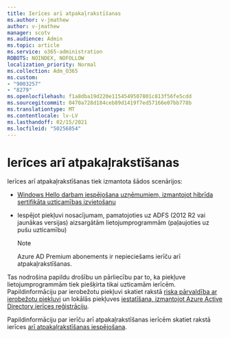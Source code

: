 ```yaml
---
title: Ierīces arī atpakaļrakstīšanas
ms.author: v-jmathew
author: v-jmathew
manager: scotv
ms.audience: Admin
ms.topic: article
ms.service: o365-administration
ROBOTS: NOINDEX, NOFOLLOW
localization_priority: Normal
ms.collection: Adm_O365
ms.custom:
- "9003257"
- "8279"
ms.openlocfilehash: f1a8dba19d220e1154549507801c813f56fe5cdd
ms.sourcegitcommit: 0470a728d184ceb89d1419f7ed57166e07bb778b
ms.translationtype: MT
ms.contentlocale: lv-LV
ms.lasthandoff: 02/15/2021
ms.locfileid: "50256854"
---
```

# <a name="device-writeback"></a>Ierīces arī atpakaļrakstīšanas

Ierīces arī atpakaļrakstīšanas tiek izmantota šādos scenārijos:

- [Windows Hello darbam iespējošana uzņēmumiem, izmantojot hibrīda sertifikāta uzticamības izvietošanu](https://docs.microsoft.com/windows/security/identity-protection/hello-for-business/hello-hybrid-cert-trust-prereqs#device-registration)
- Iespējot piekļuvi nosacījumam, pamatojoties uz ADFS (2012 R2 vai jaunākas versijas) aizsargātām lietojumprogrammām (paļaujoties uz pušu uzticamību)

    > [!NOTE]
    > Azure AD Premium abonements ir nepieciešams ierīču arī atpakaļrakstīšanas.

Tas nodrošina papildu drošību un pārliecību par to, ka piekļuve lietojumprogrammām tiek piešķirta tikai uzticamām ierīcēm. Papildinformāciju par ierobežotu piekļuvi skatiet rakstā [riska pārvaldība ar ierobežotu piekļuvi](https://docs.microsoft.com/azure/active-directory/conditional-access/overview) un lokālās piekļuves [iestatīšana, izmantojot Azure Active Directory ierīces reģistrāciju](https://docs.microsoft.com/azure/active-directory/devices/overview).

Papildinformāciju par ierīču arī atpakaļrakstīšanas ierīcēm skatiet rakstā ierīces [arī atpakaļrakstīšanas iespējošana](https://docs.microsoft.com/azure/active-directory/hybrid/how-to-connect-device-writeback).
